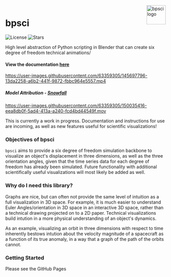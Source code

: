 <a href="https://github.com/jerryvarghese1/bpsci">
    <img src="https://user-images.githubusercontent.com/63359305/168609979-5ccf9b93-dc78-4fe3-8dff-a75ae6152200.png" alt="bpsci logo" title="bpsci" align="right" height="60" />
</a>

# bpsci

![License](https://img.shields.io/github/license/jerryvarghese1/bpsci?style=for-the-badge)
![Stars](https://img.shields.io/github/stars/jerryvarghese1/bpsci?style=for-the-badge)
  
High level abstraction of Python scripting in Blender that can create six degree of freedom technical animations/
<br>
#### View the documentation [here](https://jerryvarghese1.github.io/bpsci/)


https://user-images.githubusercontent.com/63359305/145697796-13da2258-a6b2-441f-9872-fbbc964e5557.mp4
##### Model Attribution - [Snowfall](https://sketchfab.com/3d-models/galileo-orbiter-19c3c6e0c1b548919d11681065fcf65a)


https://user-images.githubusercontent.com/63359305/150035416-eea8db0f-5ad4-413a-a240-fcd4bd44549f.mov


This is currently a work in progress. Documentation and instructions for use are incoming, as well as new features useful for scientific visualizations!

### Objectives of bpsci
```bpsci``` aims to provide a six degree of freedom simulation backbone to visualize an object's displacement in three dimensions, as well as the three orientation angles, given that the time series data for each degree of freedom has already been simulated. Future functionality with additional scientifically useful visualizations will most likely be added as well.

### Why do I need this library?
Graphs are nice, but can often not provide the same level of intuition as a full visualization in 3D space. For example, it is much easier to understand Euler Angles/orientation in 3D space in an interactive 3D space, rather than a technical drawing projected on to a 2D paper. Technical visualizations build intution in a more physical understanding of an object's dynamics. 

As an example, visualizing an orbit in three dimensions with respect to time inherently bestows intution about the velocity magnitude of a spacecraft as a function of its true anomaly, in a way that a graph of the path of the orbits cannot.

### Getting Started
Please see the GitHub Pages
